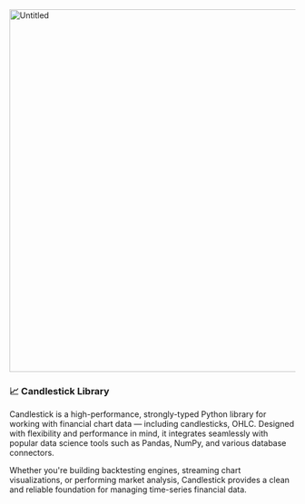 <img width="1280" height="640" alt="Untitled" src="https://github.com/user-attachments/assets/23226603-89aa-4819-a11b-1e902a5d2da4" />

### 📈 Candlestick Library
Candlestick is a high-performance, strongly-typed Python library for working with financial chart data — including candlesticks, OHLC. Designed with flexibility and performance in mind, it integrates seamlessly with popular data science tools such as Pandas, NumPy, and various database connectors.

Whether you're building backtesting engines, streaming chart visualizations, or performing market analysis, Candlestick provides a clean and reliable foundation for managing time-series financial data.
